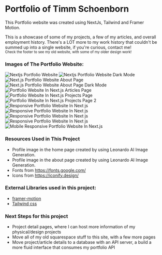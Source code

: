# Portfolio of Timm Schoenborn

This Portfolio website was created using NextJs, Tailwind and Framer Motion. <br />

This is a showcase of some of my projects, a few of my articles, and overall employment history. There's a LOT more to my work history that couldn't be summed up into a single website, if you're curious, contact me! <br /> <small>Check the footer to see my old website, with some of my older design work!</small>

### Images of The Portfolio Website:

![Nextjs Portfolio Website](https://github.com/timmshinbone/portfolio/blob/main/public/images/readme/mainPageLightMode.png?raw=true)
![Nextjs Portfolio Website Dark Mode](https://github.com/timmshinbone/portfolio/blob/main/public/images/readme/mainPageDarkMode.png?raw=true)
![Next.js Portfolio Website About Page](https://github.com/timmshinbone/portfolio/blob/main/public/images/readme/aboutPageLightMode.png?raw=true)
![Next.js Portfolio Website About Page Dark Mode](https://github.com/timmshinbone/portfolio/blob/main/public/images/readme/aboutPageDarkMode.png?raw=true)
![Portfolio Website In Next.js Articles Page](https://github.com/timmshinbone/portfolio/blob/main/public/images/readme/articlesPageDarkMode.png?raw=true)
![Portfolio Website In Next.js Projects Page](https://github.com/timmshinbone/portfolio/blob/main/public/images/readme/projectPage1DarkMode.png?raw=true)
![Portfolio Website In Next.js Projects Page 2](https://github.com/timmshinbone/portfolio/blob/main/public/images/readme/projectPage2DarkMode.png?raw=true)
![Responsive Portfolio Website In Next js](https://github.com/timmshinbone/portfolio/blob/main/public/images/readme/mainPageMobileDark.png?raw=true)
![Responsive Portfolio Website In Next js](https://github.com/timmshinbone/portfolio/blob/main/public/images/readme/aboutPageMobileDark.png?raw=true)
![Responsive Portfolio Website In Next js](https://github.com/timmshinbone/portfolio/blob/main/public/images/readme/artPageMobileDark.png?raw=true)
![Responsive Portfolio Website In Next js](https://github.com/timmshinbone/portfolio/blob/main/public/images/readme/projPageMobileDark.png?raw=true)
![Mobile Responsive Portfolio Website In Next.js](https://github.com/timmshinbone/portfolio/blob/main/public/images/readme/mainPageBurgerMenu.png?raw=true)


### Resources Used in This Project

- Profile image in the home page created by using Leonardo AI Image Generation.
- Profile image in the about page created by using Leonardo AI Image Generation.
- Fonts from https://fonts.google.com/ <br />
- Icons from https://iconify.design/ <br />

### External Libraries used in this project:

- [framer-motion](https://www.framer.com/motion/) <br />
- [Tailwind css](https://tailwindcss.com/) <br />

### Next Steps for this project

- Project detail pages, where I can host more information of my physical/design projects
- Move all of my old squarespace stuff to this site, with a few more pages
- Move project/article details to a database with an API server, a build a more fluid interface that consumes my portfolio API